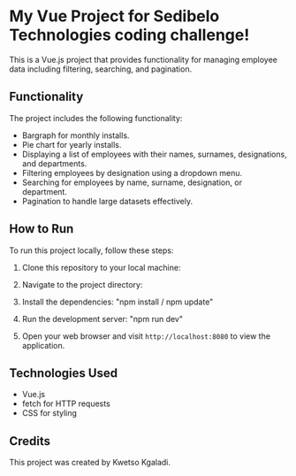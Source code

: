 # My Vue Project for Sedibelo Technologies coding challenge!

This is a Vue.js project that provides functionality for managing employee data including filtering, searching, and pagination.

## Functionality

The project includes the following functionality:

- Bargraph for monthly installs.
- Pie chart for yearly installs.
- Displaying a list of employees with their names, surnames, designations, and departments.
- Filtering employees by designation using a dropdown menu.
- Searching for employees by name, surname, designation, or department.
- Pagination to handle large datasets effectively.


## How to Run

To run this project locally, follow these steps:

1. Clone this repository to your local machine:


2. Navigate to the project directory:


3. Install the dependencies: "npm install / npm update"


4. Run the development server: "npm run dev"


5. Open your web browser and visit `http://localhost:8080` to view the application.

## Technologies Used

- Vue.js
- fetch for HTTP requests
- CSS for styling

## Credits

This project was created by Kwetso Kgaladi.
